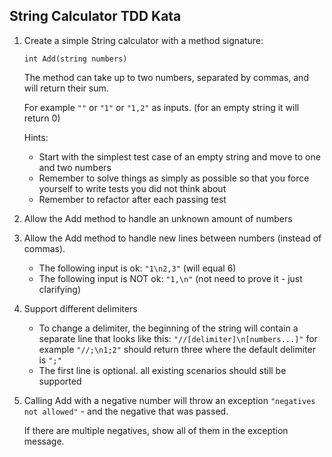 String Calculator TDD Kata
--------------------------

1.  Create a simple String calculator with a method signature:

    ```
    int Add(string numbers)

    ```

    The method can take up to two numbers, separated by commas, and will return their sum.

    For example `""` or `"1"` or `"1,2"` as inputs. (for an empty string it will return 0)

    Hints:

    -   Start with the simplest test case of an empty string and move to one and two numbers
    -   Remember to solve things as simply as possible so that you force yourself to write tests you did not think about
    -   Remember to refactor after each passing test
2.  Allow the Add method to handle an unknown amount of numbers

3.  Allow the Add method to handle new lines between numbers (instead of commas).

    -   The following input is ok: `"1\n2,3"` (will equal 6)
    -   The following input is NOT ok: `"1,\n"` (not need to prove it - just clarifying)
4.  Support different delimiters

    -   To change a delimiter, the beginning of the string will contain a separate line that looks like this: `"//[delimiter]\n[numbers...]"` for example `"//;\n1;2"` should return three where the default delimiter is `";"`
    -   The first line is optional. all existing scenarios should still be supported
5.  Calling Add with a negative number will throw an exception `"negatives not allowed"` - and the negative that was passed.

    If there are multiple negatives, show all of them in the exception message.

